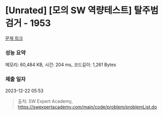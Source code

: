 # [Unrated] [모의 SW 역량테스트] 탈주범 검거 - 1953 

[문제 링크](https://swexpertacademy.com/main/code/problem/problemDetail.do?contestProbId=AV5PpLlKAQ4DFAUq) 

### 성능 요약

메모리: 60,484 KB, 시간: 204 ms, 코드길이: 1,261 Bytes

### 제출 일자

2023-12-22 05:53



> 출처: SW Expert Academy, https://swexpertacademy.com/main/code/problem/problemList.do